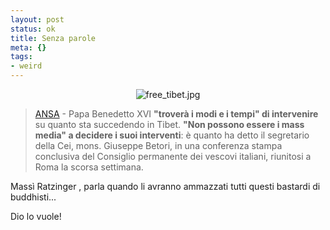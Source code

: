 ```yaml
--- 
layout: post
status: ok
title: Senza parole
meta: {}
tags: 
- weird
---
```

<center>
<img src='http://www.lastknight.com/download//free_tibet.jpg' alt='free_tibet.jpg' />
</center>  
  
> [ANSA](http://www.ansa.it/opencms/export/site/notizie/rubriche/daassociare/visualizza_new.html_41097407.html) - Papa Benedetto XVI **"troverà i modi e i tempi" di intervenire** su quanto sta succedendo in Tibet. **"Non possono essere i mass media" a decidere i suoi interventi**: è quanto ha detto il segretario della Cei, mons. Giuseppe Betori, in una conferenza stampa conclusiva del Consiglio permanente dei vescovi italiani, riunitosi a Roma la scorsa settimana.  
  
Massì Ratzinger , parla quando li avranno ammazzati tutti questi bastardi di buddhisti...  
  
Dio lo vuole!  
  
 
